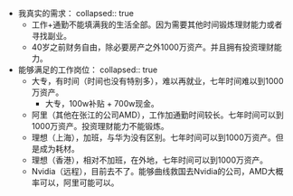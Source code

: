 - 我真实的需求：
  collapsed:: true
	- 工作+通勤不能填满我的生活全部。因为需要其他时间锻炼理财能力或者寻找副业。
	- 40岁之前财务自由，除必要房产之外1000万资产。并且拥有投资理财能力。
- 能够满足的工作岗位：
  collapsed:: true
	- 大专，有时间（时间也没有特别多），难以再就业，七年时间难以到1000万资产。
		- 大专，100w补贴 + 700w现金。
	- 阿里（其他在张江的公司AMD），工作加通勤时间较长。七年时间可以到1000万资产。投资理财能力不能锻炼。
	- 理想（上海），加班，与华为没有区别。七年时间可以到1000万资产。但是成为耗材。
	- 理想（香港），相对不加班，在外地，七年时间可以到1000万资产。
	- Nvidia（远程），目前去不了。能够曲线救国去Nvidia的公司，AMD大概率可以，阿里可能可以。
